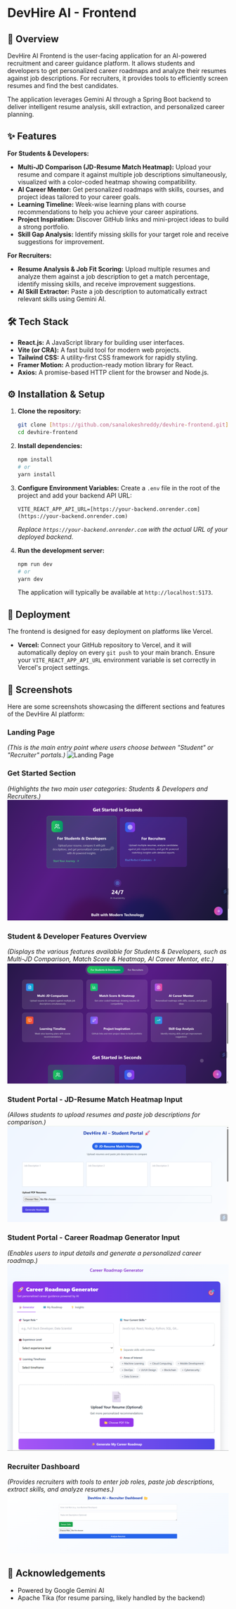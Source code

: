 # DevHire AI - Frontend

## 🚀 Overview

DevHire AI Frontend is the user-facing application for an AI-powered recruitment and career guidance platform. It allows students and developers to get personalized career roadmaps and analyze their resumes against job descriptions. For recruiters, it provides tools to efficiently screen resumes and find the best candidates.

The application leverages Gemini AI through a Spring Boot backend to deliver intelligent resume analysis, skill extraction, and personalized career planning.

## ✨ Features

**For Students & Developers:**

* **Multi-JD Comparison (JD-Resume Match Heatmap):** Upload your resume and compare it against multiple job descriptions simultaneously, visualized with a color-coded heatmap showing compatibility.
* **AI Career Mentor:** Get personalized roadmaps with skills, courses, and project ideas tailored to your career goals.
* **Learning Timeline:** Week-wise learning plans with course recommendations to help you achieve your career aspirations.
* **Project Inspiration:** Discover GitHub links and mini-project ideas to build a strong portfolio.
* **Skill Gap Analysis:** Identify missing skills for your target role and receive suggestions for improvement.

**For Recruiters:**

* **Resume Analysis & Job Fit Scoring:** Upload multiple resumes and analyze them against a job description to get a match percentage, identify missing skills, and receive improvement suggestions.
* **AI Skill Extractor:** Paste a job description to automatically extract relevant skills using Gemini AI.

## 🛠️ Tech Stack

* **React.js:** A JavaScript library for building user interfaces.
* **Vite (or CRA):** A fast build tool for modern web projects.
* **Tailwind CSS:** A utility-first CSS framework for rapidly styling.
* **Framer Motion:** A production-ready motion library for React.
* **Axios:** A promise-based HTTP client for the browser and Node.js.

## ⚙️ Installation & Setup

1.  **Clone the repository:**
    ```bash
    git clone [https://github.com/sanalokeshreddy/devhire-frontend.git](https://github.com/sanalokeshreddy/devhire-frontend.git)
    cd devhire-frontend
    ```

2.  **Install dependencies:**
    ```bash
    npm install
    # or
    yarn install
    ```

3.  **Configure Environment Variables:**
    Create a `.env` file in the root of the project and add your backend API URL:
    ```
    VITE_REACT_APP_API_URL=[https://your-backend.onrender.com](https://your-backend.onrender.com)
    ```
    *Replace `https://your-backend.onrender.com` with the actual URL of your deployed backend.*

4.  **Run the development server:**
    ```bash
    npm run dev
    # or
    yarn dev
    ```
    The application will typically be available at `http://localhost:5173`.

## 🚀 Deployment

The frontend is designed for easy deployment on platforms like Vercel.

* **Vercel:** Connect your GitHub repository to Vercel, and it will automatically deploy on every `git push` to your main branch. Ensure your `VITE_REACT_APP_API_URL` environment variable is set correctly in Vercel's project settings.

## 📸 Screenshots

Here are some screenshots showcasing the different sections and features of the DevHire AI platform:

### Landing Page
*(This is the main entry point where users choose between "Student" or "Recruiter" portals.)*
![Landing Page](https://github.com/sanalokeshreddy/devhire-frontend/blob/main/screenshots/landing-page.jpg?raw=true)

### Get Started Section
*(Highlights the two main user categories: Students & Developers and Recruiters.)*
![Get Started Section](https://github.com/sanalokeshreddy/devhire-frontend/blob/main/screenshots/get-started-section.jpg?raw=true)

### Student & Developer Features Overview
*(Displays the various features available for Students & Developers, such as Multi-JD Comparison, Match Score & Heatmap, AI Career Mentor, etc.)*
![Student & Developer Features Overview](https://github.com/sanalokeshreddy/devhire-frontend/blob/main/screenshots/student-developer-features.jpg?raw=true)

### Student Portal - JD-Resume Match Heatmap Input
*(Allows students to upload resumes and paste job descriptions for comparison.)*
![Student Portal - JD-Resume Match Heatmap Input](https://github.com/sanalokeshreddy/devhire-frontend/blob/main/screenshots/jd-resume-match-heatmap-input.jpg?raw=true)

### Student Portal - Career Roadmap Generator Input
*(Enables users to input details and generate a personalized career roadmap.)*
![Student Portal - Career Roadmap Generator Input](https://github.com/sanalokeshreddy/devhire-frontend/blob/main/screenshots/career-roadmap-generator-input.jpg?raw=true)

### Recruiter Dashboard
*(Provides recruiters with tools to enter job roles, paste job descriptions, extract skills, and analyze resumes.)*
![Recruiter Dashboard](https://github.com/sanalokeshreddy/devhire-frontend/blob/main/screenshots/recruiter-dashboard-input.jpg?raw=true)

## 🙏 Acknowledgements

* Powered by Google Gemini AI
* Apache Tika (for resume parsing, likely handled by the backend)
